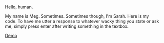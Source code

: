 
Hello, human.

My name is Meg. Sometimes. Sometimes though, I'm Sarah. Here is my code. To have me utter a response to whatever wacky thing you state or ask me, simply press enter after writing something in the textbox. 

[Demo](http://34.130.94.99/)
